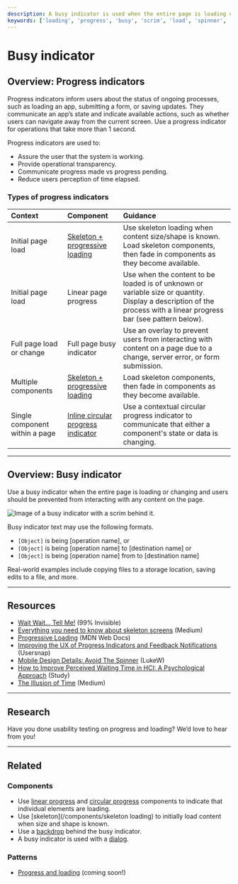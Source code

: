 ```yaml
---
description: A busy indicator is used when the entire page is loading or changing and users should be prevented from interacting with any content on it.
keywords: ['loading', 'progress', 'busy', 'scrim', 'load', 'spinner', 'progress indicator']
---
```


# Busy indicator

<ComponentVisual
  figmaUrl=""
  storybookUrl="https://forge.tylerdev.io/main/?path=/story/components-busy-indicator--default" />

## Overview: Progress indicators

Progress indicators inform users about the status of ongoing processes, such as loading an app, submitting a form, or saving updates. They communicate an app’s state and indicate available actions, such as whether users can navigate away from the current screen. Use a progress indicator for operations that take more than 1 second.

Progress indicators are used to:

- Assure the user that the system is working.
- Provide operational transparency.
- Communicate progress made vs progress pending.
- Reduce users perception of time elapsed.

### Types of progress indicators

<div class="progress-table">

| Context                        | Component                               | Guidance
| :------------------------------| :-------------------------------------- | :----------------
| Initial page load              | [Skeleton + progressive loading](#)     | Use skeleton loading when content size/shape is known. Load skeleton components, then fade in components as they become available.
| Initial page load              | Linear page progress                    | Use when the content to be loaded is of unknown or variable size or quantity. Display a description of the process with a linear progress bar (see pattern below).
| Full page load or change       | Full page busy indicator                | Use an overlay to prevent users from interacting with content on a page due to a change, server error, or form submission.
| Multiple components            | [Skeleton + progressive loading](#)     | Load skeleton components, then fade in components as they become available.
| Single component within a page | [Inline circular progress indicator](#) | Use a contextual circular progress indicator to communicate that either a component's state or data is changing.

</div>

---

## Overview: Busy indicator

Use a busy indicator when the entire page is loading or changing and users should be prevented from interacting with any content on the page. 

<ImageBlock padded={false} maxWidth="600px">

![Image of a busy indicator with a scrim behind it.](/img/components/busy-indicator/page-busy-indicator.png)

</ImageBlock>

Busy indicator text may use the following formats.

- ` [Object] ` is being [operation name], or
- ` [Object] ` is being [operation name] to [destination name] or
- ` [Object] ` is being [operation name] from to [destination name]

Real-world examples include copying files to a storage location, saving edits to a file, and more.

---

## Resources

- [Wait Wait... Tell Me!](https://99percentinvisible.org/episode/wait-wait-tell-me/transcript/) (99% Invisible)
- [Everything you need to know about skeleton screens](https://uxdesign.cc/what-you-should-know-about-skeleton-screens-a820c45a571a) (Medium)
- [Progressive Loading](https://developer.mozilla.org/en-US/docs/Web/Progressive_web_apps/Loading) (MDN Web Docs)
- [Improving the UX of Progress Indicators and Feedback Notifications](https://usersnap.com/blog/progress-indicators/) (Usersnap)
- [Mobile Design Details: Avoid The Spinner](https://www.lukew.com/ff/entry.asp?1797) (LukeW)
- [How to Improve Perceived Waiting Time in HCI: A Psychological Approach](http://www.guillaumegronier.com/cv/resources/Articles/2013_WorkshopHCI_Gronier.pdf) (Study)
- [The Illusion of Time](https://medium.com/swlh/the-illusion-of-time-8f321fa2f191) (Medium)

---

## Research

Have you done usability testing on progress and loading? We’d love to hear from you! 

---

## Related 

### Components

- Use [linear progress](/components/linear-progress) and [circular progress](/components/circular-progress) components to indicate that individual elements are loading.
- Use [skeleton](/components/skeleton loading) to initially load content when size and shape is known. 
- Use a [backdrop](/components/backdrop) behind the busy indicator.
- A busy indicator is used with a [dialog](/components/dialog).

### Patterns

- [Progress and loading](#) (coming soon!)
    
